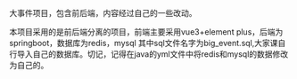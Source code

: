 大事件项目，包含前后端，内容经过自己的一些改动。

本项目采用的是前后端分离的项目，前端主要采用vue3+element plus，后端为springboot，数据库为redis，mysql
其中sql文件名字为big_event.sql,大家课自行导入自己的数据库。切记，记得在java的yml文件中将redis和mysql的数据修改为自己的。
